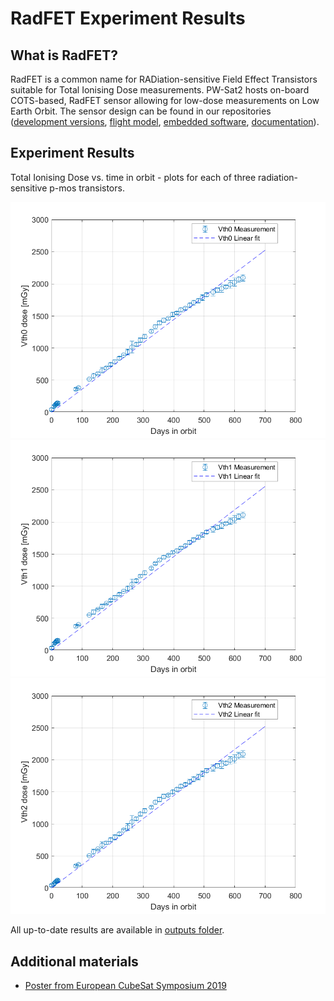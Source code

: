 # RadFET Experiment Results

## What is RadFET?

RadFET is a common name for RADiation-sensitive Field Effect Transistors suitable for Total Ionising Dose measurements.
PW-Sat2 hosts on-board COTS-based, RadFET sensor allowing for low-dose measurements on Low Earth Orbit.
The sensor design can be found in our repositories ([development versions](https://github.com/PW-Sat2/hardware/tree/master/RadFET-EM), [flight model](https://github.com/PW-Sat2/hardware/tree/master/PLD/schematics_pcb/PFM_2.02), [embedded software](https://github.com/PW-Sat2/avr/tree/master/PLD), [documentation](https://github.com/PW-Sat2/hardware/tree/master/RadFET-EM/RadFET_doc)).

## Experiment Results

Total Ionising Dose vs. time in orbit - plots for each of three radiation-sensitive p-mos transistors.

![pmos0](outputs/Vth0%20dose%20vs.%20time%20in%20orbit.png)
![pmos1](outputs/Vth1%20dose%20vs.%20time%20in%20orbit.png)
![pmos2](outputs/Vth2%20dose%20vs.%20time%20in%20orbit.png)

All up-to-date results are available in [outputs folder](outputs).


## Additional materials

* [Poster from European CubeSat Symposium 2019](additional_materials/Poster%20RadFET%20ECS%202019.pdf)